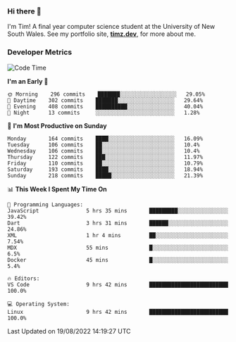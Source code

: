 ### Hi there 👋

I'm Tim! A final year computer science student at the University of New South
Wales. See my portfolio site, <strong><a href="https://timz.dev">timz.dev</a></strong>,
for more about me.

### Developer Metrics

<!-- [![Top Languages](https://github-readme-stats.vercel.app/api/wakatime?username=Tymotex&langs_count=5&custom_title=Top%205%20Languages&hide=Other&theme=material-palenight)](https://github.com/anuraghazra/github-readme-stats) -->

<!--START_SECTION:waka-->
![Code Time](http://img.shields.io/badge/Code%20Time-964%20hrs%2047%20mins-blue)

**I'm an Early 🐤** 

```text
🌞 Morning    296 commits    ███████░░░░░░░░░░░░░░░░░░   29.05% 
🌆 Daytime    302 commits    ███████░░░░░░░░░░░░░░░░░░   29.64% 
🌃 Evening    408 commits    ██████████░░░░░░░░░░░░░░░   40.04% 
🌙 Night      13 commits     ░░░░░░░░░░░░░░░░░░░░░░░░░   1.28%

```
📅 **I'm Most Productive on Sunday** 

```text
Monday       164 commits    ████░░░░░░░░░░░░░░░░░░░░░   16.09% 
Tuesday      106 commits    ██░░░░░░░░░░░░░░░░░░░░░░░   10.4% 
Wednesday    106 commits    ██░░░░░░░░░░░░░░░░░░░░░░░   10.4% 
Thursday     122 commits    ███░░░░░░░░░░░░░░░░░░░░░░   11.97% 
Friday       110 commits    ██░░░░░░░░░░░░░░░░░░░░░░░   10.79% 
Saturday     193 commits    ████░░░░░░░░░░░░░░░░░░░░░   18.94% 
Sunday       218 commits    █████░░░░░░░░░░░░░░░░░░░░   21.39%

```


📊 **This Week I Spent My Time On** 

```text
💬 Programming Languages: 
JavaScript               5 hrs 35 mins       █████████░░░░░░░░░░░░░░░░   39.42% 
Dart                     3 hrs 31 mins       ██████░░░░░░░░░░░░░░░░░░░   24.86% 
XML                      1 hr 4 mins         ██░░░░░░░░░░░░░░░░░░░░░░░   7.54% 
MDX                      55 mins             █░░░░░░░░░░░░░░░░░░░░░░░░   6.5% 
Docker                   45 mins             █░░░░░░░░░░░░░░░░░░░░░░░░   5.4%

🔥 Editors: 
VS Code                  9 hrs 42 mins       █████████████████████████   100.0%

💻 Operating System: 
Linux                    9 hrs 42 mins       █████████████████████████   100.0%

```


 Last Updated on 19/08/2022 14:19:27 UTC
<!--END_SECTION:waka-->

<!-- [![Tymotex's GitHub stats](https://github-readme-stats.vercel.app/api?username=Tymotex)](https://github.com/anuraghazra/github-readme-stats) -->
